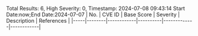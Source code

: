Total Results: 6, High Severity: 0, Timestamp: 2024-07-08 09:43:14
Start Date:now;End Date:2024-07-07
| No. | CVE ID | Base Score | Severity | Description | References |
|-----|--------|------------|----------|-------------|------------|
